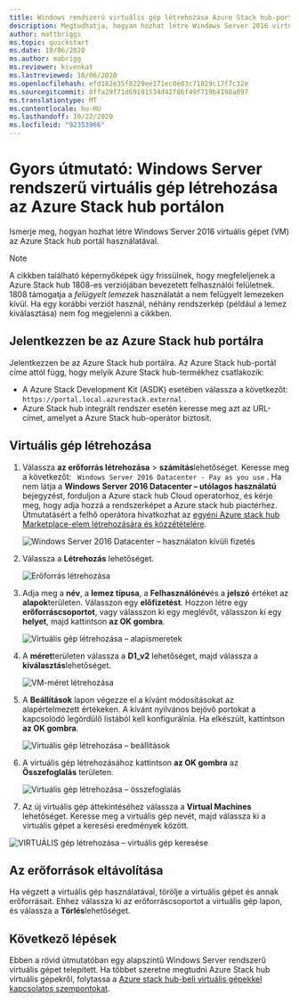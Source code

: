 ```yaml
---
title: Windows rendszerű virtuális gép létrehozása Azure Stack hub-portálon
description: Megtudhatja, hogyan hozhat létre Windows Server 2016 virtuális gépet (VM) az Azure Stack hub Portal használatával.
author: mattbriggs
ms.topic: quickstart
ms.date: 10/06/2020
ms.author: mabrigg
ms.reviewer: kivenkat
ms.lastreviewed: 10/06/2020
ms.openlocfilehash: efd182e35f8229ee171ec0e03c71829c17f7c32e
ms.sourcegitcommit: 8ffa29f71d69191534d42f86f49f719b4198a097
ms.translationtype: MT
ms.contentlocale: hu-HU
ms.lasthandoff: 10/22/2020
ms.locfileid: "92353966"
---
```

# <a name="quickstart-create-a-windows-server-vm-with-the-azure-stack-hub-portal"></a>Gyors útmutató: Windows Server rendszerű virtuális gép létrehozása az Azure Stack hub portálon

Ismerje meg, hogyan hozhat létre Windows Server 2016 virtuális gépet (VM) az Azure Stack hub portál használatával.

> [!NOTE]  
> A cikkben található képernyőképek úgy frissülnek, hogy megfeleljenek a Azure Stack hub 1808-es verziójában bevezetett felhasználói felületnek. 1808 támogatja a *felügyelt lemezek* használatát a nem felügyelt lemezeken kívül. Ha egy korábbi verziót használ, néhány rendszerkép (például a lemez kiválasztása) nem fog megjelenni a cikkben.  


## <a name="sign-in-to-the-azure-stack-hub-portal"></a>Jelentkezzen be az Azure Stack hub portálra

Jelentkezzen be az Azure Stack hub portálra. Az Azure Stack hub-portál címe attól függ, hogy melyik Azure Stack hub-termékhez csatlakozik:

* A Azure Stack Development Kit (ASDK) esetében válassza a következőt: `https://portal.local.azurestack.external` .
* Azure Stack hub integrált rendszer esetén keresse meg azt az URL-címet, amelyet a Azure Stack hub-operátor biztosít.

## <a name="create-a-vm"></a>Virtuális gép létrehozása

1. Válassza **az erőforrás létrehozása**  >  **számítás**lehetőséget. Keresse meg a következőt: ` Windows Server 2016 Datacenter - Pay as you use` .
    Ha nem látja a **Windows Server 2016 Datacenter – utólagos használatú** bejegyzést, forduljon a Azure stack hub Cloud operatorhoz, és kérje meg, hogy adja hozzá a rendszerképet a Azure stack hub piactérhez. Útmutatásért a felhő operátora hivatkozhat az [egyéni Azure stack hub Marketplace-elem létrehozására és közzétételére](../operator/azure-stack-create-and-publish-marketplace-item.md).

    ![Windows Server 2016 Datacenter – használaton kívüli fizetés](./media/azure-stack-quick-windows-portal/image1a.png)

1. Válassza a **Létrehozás** lehetőséget.

    ![Erőforrás létrehozása](./media/azure-stack-quick-windows-portal/image2a.png)

1. Adja meg a **név**, a **lemez típusa**, a **Felhasználónév**és a **jelszó** értéket az **alapok**területen. Válasszon egy **előfizetést**. Hozzon létre egy **erőforráscsoportot**, vagy válasszon ki egy meglévőt, válasszon ki egy **helyet**, majd kattintson **az OK gombra**.

    ![Virtuális gép létrehozása – alapismeretek](./media/azure-stack-quick-windows-portal/image3a.png)

1. A **méret**területen válassza a **D1_v2** lehetőséget, majd válassza a **kiválasztás**lehetőséget.

    ![VM-méret létrehozása](./media/azure-stack-quick-windows-portal/image4a.png)

1. A **Beállítások** lapon végezze el a kívánt módosításokat az alapértelmezett értékeken. A kívánt nyilvános bejövő portokat a kapcsolódó legördülő listából kell konfigurálnia. Ha elkészült, kattintson **az OK gombra**.

    ![Virtuális gép létrehozása – beállítások](./media/azure-stack-quick-windows-portal/image5a.png)

1. A virtuális gép létrehozásához kattintson **az OK gombra** az **Összefoglalás** területen.

    ![Virtuális gép létrehozása – összefoglalás](./media/azure-stack-quick-windows-portal/image6a.png)

1. Az új virtuális gép áttekintéséhez válassza a **Virtual Machines** lehetőséget. Keresse meg a virtuális gép nevét, majd válassza ki a virtuális gépet a keresési eredmények között.

![VIRTUÁLIS gép létrehozása – virtuális gép keresése](./media/azure-stack-quick-windows-portal/image7a.png)

## <a name="clean-up-resources"></a>Az erőforrások eltávolítása

Ha végzett a virtuális gép használatával, törölje a virtuális gépet és annak erőforrásait. Ehhez válassza ki az erőforráscsoportot a virtuális gép lapon, és válassza a **Törlés**lehetőséget.

## <a name="next-steps"></a>Következő lépések

Ebben a rövid útmutatóban egy alapszintű Windows Server rendszerű virtuális gépet telepített. Ha többet szeretne megtudni Azure Stack hub virtuális gépekről, folytassa a [Azure stack hub-beli virtuális gépekkel kapcsolatos szempontokat](azure-stack-vm-considerations.md).
